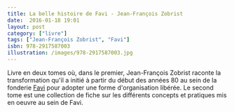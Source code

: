```yaml
---
title: La belle histoire de Favi - Jean-François Zobrist
date:  2016-01-18 19:01
layout: post
category: ["livre"]
tags: ["Jean-François Zobrist", "Favi"]
isbn: 978-2917587003
illustration: /images/978-2917587003.jpg
---
```


Livre en deux tomes où, dans le premier, Jean-François Zobrist raconte la transformation qu'il a initié à partir du début des années 80 au sein de la fonderie [Favi](/favi/) pour adopter une forme d'organisation libérée. Le second tome est une collection de fiche sur les différents concepts et pratiques mis en oeuvre au sein de Favi.

